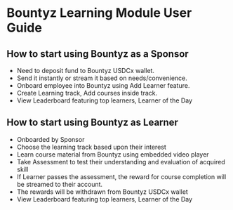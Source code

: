 # Bountyz Learning Module User Guide

## How to start using Bountyz as a Sponsor
* Need to deposit fund to Bountyz USDCx wallet.
* Send it instantly or stream it based on needs/convenience.
* Onboard employee into Bountyz using Add Learner feature.
* Create Learning track, Add courses inside track.
* View Leaderboard featuring top learners, Learner of the Day

## How to start using Bountyz as Learner
* Onboarded by Sponsor
* Choose the learning track based upon their interest
* Learn course material from Bountyz using embedded video player
* Take Assessment to test their understanding and evaluation of acquired skill
* If Learner passes the assessment, the reward for course completion will be streamed to their account.
* The rewards will be withdrawn from Bountyz USDCx wallet
* View Leaderboard featuring top learners, Learner of the Day